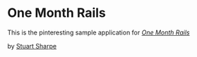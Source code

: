 # One Month Rails

This is the pinteresting sample application for 
[*One Month Rails*](http://onemonthrails.com)

by [Stuart Sharpe](https://www.linkedin.com/in/sharpestuart/)